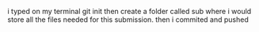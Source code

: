 i typed on my terminal git init then create a folder called sub where i would store all the files needed for this submission. then i commited and pushed
